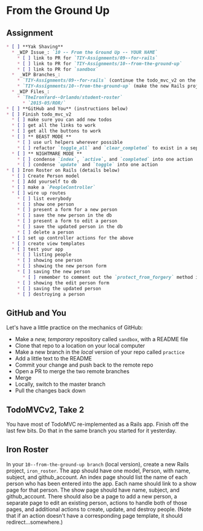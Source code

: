 # From the Ground Up

## Assignment
```markdown
* [ ] **Yak Shaving**
  * _WIP Issue_: `10 -- From the Ground Up -- YOUR NAME`
    * [ ] link to PR for `TIY-Assignments/09--for-rails`
    * [ ] link to PR for `TIY-Assignments/10--from-the-ground-up`
    * [ ] link to PR for `sandbox`
  *  _WIP Branches_:
    * `TIY-Assignments/09--for-rails` (continue the todo_mvc_v2 on the same branch as yesterday)
    * `TIY-Assignments/10--from-the-ground-up` (make the new Rails project in a new branch)
  * _WIP Files_:
    * `TheIronYard--Orlando/student-roster`
      * `2015-05/ROR/`
* [ ] **GitHub and You** (instructions below)
* [ ] Finish todo_mvc_v2
  * [ ] make sure you can add new todos
  * [ ] get all the links to work
  * [ ] get all the buttons to work
  * [ ] ** BEAST MODE ** 
    * [ ] use url helpers wherever possible
    * [ ] refactor `toggle_all` and `clear_completed` to exist in a separate controller
  * [ ] ** NIGHTMARE MODE ** 
    * [ ] condense `index`, `active`, and `completed` into one action
    * [ ] condense `update` and `toggle` into one action
* [ ] Iron Roster on Rails (details below)
  * [ ] Create Person model
  * [ ] Add yourself to db
  * [ ] make a `PeopleController`
  * [ ] wire up routes
    * [ ] list everybody
    * [ ] show one person
    * [ ] present a form for a new person
    * [ ] save the new person in the db
    * [ ] present a form to edit a person
    * [ ] save the updated person in the db
    * [ ] delete a person
  * [ ] set up controller actions for the above
  * [ ] create view templates
  * [ ] test your app
    * [ ] listing people
    * [ ] showing one person
    * [ ] showing the new person form
    * [ ] saving the new person
      * [ ] remember to comment out the `protect_from_forgery` method in `ApplicationController`
    * [ ] showing the edit person form
    * [ ] saving the updated person
    * [ ] destroying a person
  ```
  
## GitHub and You

Let's have a little practice on the mechanics of GitHub:
* Make a _new, temporary_ repository called `sandbox`, with a README file
* Clone that repo to a location on your local computer
* Make a new branch in the _local_ version of your repo called `practice`
* Add a little text to the README
* Commit your change and push back to the remote repo
* Open a PR to merge the two remote branches
* Merge
* Locally, switch to the master branch
* Pull the changes back down

## TodoMVCv2, Take 2

You have most of TodoMVC re-implemented as a Rails app. Finish off the last few bits. Do that in the same branch you
started for it yesterday.

## Iron Roster

In your `10--from-the-ground-up branch` (local version), create a new Rails project, `iron_roster`. 
The app should have one model, Person, with name, subject, and github_account.
An index page should list the name of each person who has been entered into the app.
Each name should link to a show page for that person. The show page should have name, subject, and github_account.
There should also be a page to add a new person, a separate page to edit an existing person, 
actions to handle both of those pages, and additional actions to create, update, and destroy people.
(Note that if an action doesn't have a corresponding page template, it should redirect...somewhere.)
